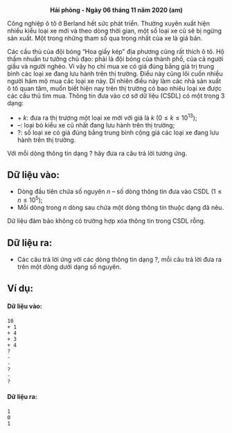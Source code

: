 **<center>Hải phòng - Ngày 06 tháng 11 năm 2020 (am)</center>**

Công nghiệp ô tô ở Berland hết sức phát triển. Thường xuyên xuất hiện nhiều kiểu loại xe mới và theo dòng thời gian, một số loại xe cũ sẽ bị ngừng sản xuất. Một trong những tham số qua trọng nhất của xe là giá bán.

Các cầu thủ của đội bóng “Hoa giấy kép” địa phương cũng rất thích ô tô. Hộ thấm nhuần tư tưởng chủ đạo: phải là đội bóng của thành phố, của cả người giầu và người nghèo. Vì vậy họ chỉ mua xe có giá đúng bằng giá trị trung bình các loại xe đang lưu hành trên thị trường. Điều này cũng lôi cuốn nhiều người hâm mộ mua các loại xe này. Dĩ nhiên điều này làm các nhà sản xuất ô tô quan tâm, muốn biết hiện nay trên thị trường có bao nhiêu loại xe được các cầu thủ tìm mua. Thông tin đưa vào cơ sở dữ liệu (CSDL) có một trong 3 dạng:
- $+\ k$: đưa ra thị trượng một loại xe mới với giá là $k\ (0 ≤ k ≤ 10^{13})$;
- $–$: loại bỏ kiểu xe cũ nhất đang lưu hành trên thị trường;
- $?$: số loại xe có giá đúng bằng trung bình cộng giá các loại xe đang lưu hành trên thị trường.

Với mỗi dòng thông tin dạng $?$ hãy đưa ra câu trả lời tương ứng.

## Dữ liệu vào:
- Dòng đầu tiên chứa số nguyên $n$ – số dòng thông tin đưa vào CSDL $(1 ≤ n ≤ 10^5)$;
- Mỗi dòng trong $n$ dòng sau chứa một dòng thông tin thuộc dạng đã nêu.

Dữ liệu đảm bảo không có trường hợp xóa thông tin trong CSDL rỗng.

## Dữ liệu ra:
- Các câu trả lời ứng với các dòng thông tin dạng $?$, mỗi câu trả lời đưa ra trên một dòng dưới dạng số nguyên.

## Ví dụ:
#### Dữ liệu vào:
```
10
+ 1
+ 4
+ 3
+ 4
?
-
-
?
-
?
```

#### Dữ liệu ra:
```
1
0
1
```